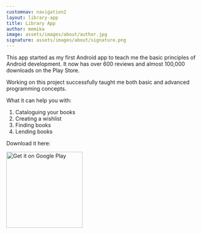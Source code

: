 ```yaml
---
customnav: navigation2
layout: library-app
title: Library App
author: memika
image: assets/images/about/author.jpg
signature: assets/images/about/signature.png
---
```


This app started as my first Android app to teach me the basic principles of Android development. It now has over 600 reviews and almost 100,000 downloads on the Play Store.

Working on this project successfully taught me both basic and advanced programming concepts.  

What it can help you with:
1. Cataloguing your books
2. Creating a wishlist
3. Finding books
4. Lending books


Download it here:

<a href='https://play.google.com/store/apps/details?id=com.rebensburgsolutions.booklibrary&pcampaignid=pcampaignidMKT-Other-global-all-co-prtnr-py-PartBadge-Mar2515-1'><img alt='Get it on Google Play' src='https://play.google.com/intl/en_us/badges/static/images/badges/en_badge_web_generic.png' width='200'/></a>

